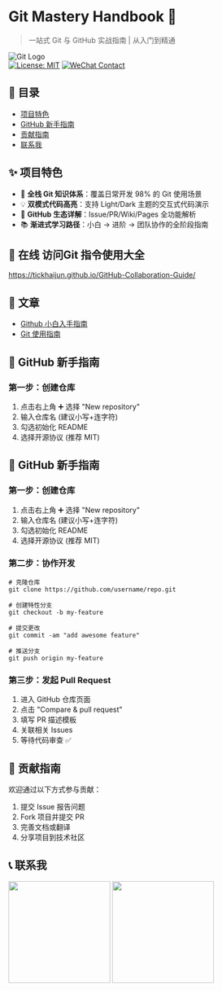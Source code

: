 # Git Mastery Handbook 🚀

> 一站式 Git 与 GitHub 实战指南 | 从入门到精通

![Git Logo](https://p0-xtjj-private.juejin.cn/tos-cn-i-73owjymdk6/07e0f53fcb6e49f3998c760e5a2115d4~tplv-73owjymdk6-jj-mark-v1:0:0:0:0:5o6Y6YeR5oqA5pyv56S-5Yy6IEAg56iL5bqP5ZGY5rW35Yab:q75.awebp?policy=eyJ2bSI6MywidWlkIjoiMTIzOTkwNDg0ODcxMzU5MiJ9\&rk3s=e9ecf3d6\&x-orig-authkey=f32326d3454f2ac7e96d3d06cdbb035152127018\&x-orig-expires=1748316684\&x-orig-sign=vHhlyeE9oW38ZItwHsVgGwvzuq8%3D)\
[![License: MIT](https://p0-xtjj-private.juejin.cn/tos-cn-i-73owjymdk6/d65d3ab9cf404cbabc48597616be6edd~tplv-73owjymdk6-jj-mark-v1:0:0:0:0:5o6Y6YeR5oqA5pyv56S-5Yy6IEAg56iL5bqP5ZGY5rW35Yab:q75.awebp?policy=eyJ2bSI6MywidWlkIjoiMTIzOTkwNDg0ODcxMzU5MiJ9\&rk3s=e9ecf3d6\&x-orig-authkey=f32326d3454f2ac7e96d3d06cdbb035152127018\&x-orig-expires=1748316684\&x-orig-sign=Cg7OtfmpW9hgL6aTmz3rDjxyUCw%3D)](https://opensource.org/licenses/MIT)
[![WeChat Contact](https://p0-xtjj-private.juejin.cn/tos-cn-i-73owjymdk6/135337d876304c0f957dfc771cf531f4~tplv-73owjymdk6-jj-mark-v1:0:0:0:0:5o6Y6YeR5oqA5pyv56S-5Yy6IEAg56iL5bqP5ZGY5rW35Yab:q75.awebp?policy=eyJ2bSI6MywidWlkIjoiMTIzOTkwNDg0ODcxMzU5MiJ9\&rk3s=e9ecf3d6\&x-orig-authkey=f32326d3454f2ac7e96d3d06cdbb035152127018\&x-orig-expires=1748316684\&x-orig-sign=c3xHmqwaejKBIF7NPH5xzNdY44g%3D)](https://img.icons8.com/color/48/000000/weixing.png)

## 📖 目录

*   [项目特色](#-项目特色)
*   [GitHub 新手指南](#-github-新手指南)
*   [贡献指南](#-贡献指南)
*   [联系我](#-联系我)

## ✨ 项目特色

*   🎯 **全栈 Git 知识体系**：覆盖日常开发 98% 的 Git 使用场景
*   💡 **双模式代码高亮**：支持 Light/Dark 主题的交互式代码演示
*   🧩 **GitHub 生态详解**：Issue/PR/Wiki/Pages 全功能解析
*   📚 **渐进式学习路径**：小白 → 进阶 → 团队协作的全阶段指南

## 📌 在线 访问Git 指令使用大全
https://tickhaijun.github.io/GitHub-Collaboration-Guide/

## 🍦 文章
- <a href="https://github.com/TickHaiJun/GitHub-Collaboration-Guide/blob/main/GitHub%E5%A6%82%E4%BD%95%E7%8E%A9.md" >Github 小白入手指南</a>
- <a href="https://github.com/TickHaiJun/GitHub-Collaboration-Guide/blob/main/Commands.md" >Git 使用指南</a>


## 🌟 GitHub 新手指南

### 第一步：创建仓库

1.  点击右上角 ➕ 选择 "New repository"
2.  输入仓库名 (建议小写+连字符)
3.  勾选初始化 README
4.  选择开源协议 (推荐 MIT)

## 🌟 GitHub 新手指南

### 第一步：创建仓库

1.  点击右上角 ➕ 选择 "New repository"
2.  输入仓库名 (建议小写+连字符)
3.  勾选初始化 README
4.  选择开源协议 (推荐 MIT)

### 第二步：协作开发

    # 克隆仓库
    git clone https://github.com/username/repo.git

    # 创建特性分支
    git checkout -b my-feature

    # 提交更改
    git commit -am "add awesome feature"

    # 推送分支
    git push origin my-feature

### 第三步：发起 Pull Request

1.  进入 GitHub 仓库页面
2.  点击 "Compare & pull request"
3.  填写 PR 描述模板
4.  关联相关 Issues
5.  等待代码审查 ✅


## 🤝 贡献指南

欢迎通过以下方式参与贡献：

1.  提交 Issue 报告问题
2.  Fork 项目并提交 PR
3.  完善文档或翻译
4.  分享项目到技术社区

## 📞 联系我

<img src="https://github.com/user-attachments/assets/caf8ae0d-7f4f-47d1-aad9-2833cb2f0bc4" width="200">

<img src="https://github.com/user-attachments/assets/4af0d159-cb10-40b3-a904-cc60da54f3ad" width="200" > 
